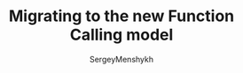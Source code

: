 ---
title: Migrating to the new Function Calling model
description: Describes the steps for SK caller code to migrate from the current function calling model, represented by the `ToolCallBehavior` class, to the new one represented by the `FunctionChoiceBehavior` class.
zone_pivot_groups: programming-languages
author: SergeyMenshykh
ms.topic: conceptual
ms.author: SergeyMenshykh
ms.date: 12/09/2024
ms.service: semantic-kernel
---